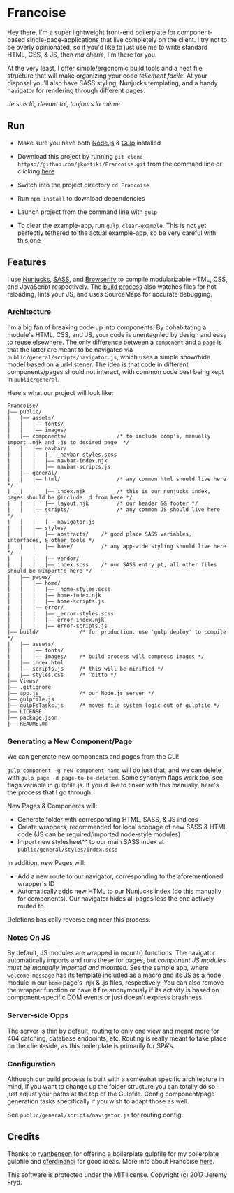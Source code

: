 # Francoise

Hey there, I'm a super lightweight front-end boilerplate for component-based single-page-applications that live  completely on the client. I try not to be overly opinionated, so if you'd like to just use me to write standard HTML, CSS, & JS, then _ma cherie_, I'm there for you.

At the very least, I offer simple/ergonomic build tools and a neat file structure that will make organizing your code _tellement facile_. At your disposal you'll also have SASS styling, Nunjucks templating, and a handy navigator for rendering through different pages.


_Je suis là, devant toi, toujours la même_


## Run

* Make sure you have both [Node.js](http://nodejs.org) & [Gulp](http://gulpjs.com) installed
* Download this project by running `git clone https://github.com/jkontiki/Francoise.git` from the command line or clicking [here](https://github.com/jkontiki/Francoise/master.zip)
* Switch into the project directory `cd Francoise`
* Run `npm install` to download dependencies
* Launch project from the command line with `gulp`


* To clear the example-app, run `gulp clear-example`. This is not yet perfectly tethered to the actual example-app, so be very careful with this one


## Features

I use [Nunjucks](https://github.com/mozilla/nunjucks), [SASS](http://sass-lang.com/), and [Browserify](http://browserify.org/) to compile modularizable HTML, CSS, and JavaScript respectively. The [build process](https://github.com/JKonTiki/Francoise/blob/master/gulpfile.js) also watches files for hot reloading, lints your JS, and uses SourceMaps for accurate debugging.


### Architecture

I'm a big fan of breaking code up into components. By cohabitating a module's HTML, CSS, and JS, your code is unentagnled by design and easy to reuse elsewhere. The only difference between a `component` and a `page` is that the latter are meant to be navigated via `public/general/scripts/navigator.js`, which uses a simple show/hide model based on a url-listener. The idea is that code in different components/pages should not interact, with common code best being kept in `public/general`.

Here's what our project will look like:

```
Francoise/
|—— public/
|   |—— assets/
|   |   |—— fonts/
|   |   |—— images/
|   |—— components/                /* to include comp's, manually import .njk and .js to desired page  */
|   |   |—— navbar/
|   |   |   |—— _navbar-styles.scss
|   |   |   |—— navbar-index.njk
|   |   |   |—— navbar-scripts.js
|   |—— general/
|   |   |—— html/                  /* any common html should live here */
|   |   |   |—— index.njk          /* this is our nunjucks index, pages should be @include 'd from here */
|   |   |   |—— layout.njk         /* our header && footer */
|   |   |—— scripts/               /* any common JS should live here */
|   |   |   |—— navigator.js
|   |   |—— styles/
|   |   |   |—— abstracts/    /* good place SASS variables, interfaces, & other tools */
|   |   |   |—— base/         /* any app-wide styling should live here */
|   |   |   |—— vendor/
|   |   |   |—— index.scss    /* our SASS entry pt, all other files should be @import'd here */
|   |—— pages/
|   |   |—— home/
|   |   |   |—— _home-styles.scss
|   |   |   |—— home-index.njk
|   |   |   |—— home-scripts.js
|   |   |—— error/
|   |   |   |—— _error-styles.scss
|   |   |   |—— error-index.njk
|   |   |   |—— error-scripts.js
|—— build/             /* for production. use 'gulp deploy' to compile */
|   |—— assets/
|   |   |—— fonts/
|   |   |—— images/    /* build process will compress images */
|   |—— index.html
|   |—— scripts.js     /* this will be minified */
|   |—— styles.css     /* ^ditto */
|—— Views/             
|—— .gitignore
|—— app.js             /* our Node.js server */
|—— gulpfile.js
|—— gulpFsTasks.js     /* moves file system logic out of gulpfile */
|—— LICENSE
|—— package.json
|—— README.md
```


### Generating a New Component/Page

We can generate new components and pages from the CLI!

`gulp component -g new-component-name` will do just that, and we can delete with `gulp page -d page-to-be-deleted`. Some synonym flags work too, see flags variable in gulpfile.js. If you'd like to tinker with this manually, here's the process that I go through:

New Pages & Components will:
* Generate folder with corresponding HTML, SASS, & JS indices
* Create wrappers, recommended for local scopage of new SASS & HTML code (JS can be required/imported node-style modules)
* Import new stylesheet^^ to our main SASS index at `public/general/styles/index.scss`

In addition, new Pages will:
* Add a new route to our navigator, corresponding to the aforementioned wrapper's ID
* Automatically adds new HTML to our Nunjucks index (do this manually for components). Our navigator hides all pages less the one actively routed to.

Deletions basically reverse engineer this process.


### Notes On JS

By default, JS modules are wrapped in mount() functions. The navigator automatically imports and runs these for pages, but _component JS modules must be manually imported and mounted_. See the sample app, where `welcome-message` has its template included as a [macro](https://mozilla.github.io/nunjucks/templating.html#macro) and its JS as a node module in our `home` page's .njk & .js files, respectively. You can also remove the wrapper function or have it fire anonymously if its activity is based on component-specific DOM events or just doesn't express brashness.


### Server-side Opps

The server is thin by default, routing to only one view and meant more for 404 catching, database endpoints, etc. Routing is really meant to take place on the client-side, as this boilerplate is primarily for SPA's.


### Configuration

Although our build process is built with a somewhat specific architecture in mind, if you want to change up the folder structure you can totally do so - just adjust your paths at the top of the Gulpfile. Config component/page generation tasks specifically if you wish to adapt those as well.

See `public/general/scripts/navigator.js` for routing config.


## Credits

Thanks to [ryanbenson](https://github.com/ryanbenson/Harvest) for offering a boilerplate gulpfile for my boilerplate gulpfile and [cferdinandi](https://github.com/cferdinandi/gulp-boilerplate) for good ideas. More info about Francoise [here](https://www.youtube.com/watch?v=_V-b8QIYOpM).

This software is protected under the MIT license. Copyright (c) 2017 Jeremy Fryd.
